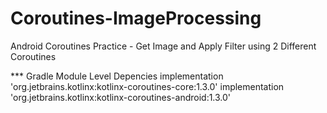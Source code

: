 # Coroutines-ImageProcessing
Android Coroutines Practice - Get Image and Apply Filter using 2 Different Coroutines

*** Gradle Module Level Depencies
implementation 'org.jetbrains.kotlinx:kotlinx-coroutines-core:1.3.0'
implementation 'org.jetbrains.kotlinx:kotlinx-coroutines-android:1.3.0'

